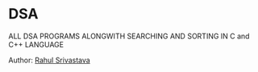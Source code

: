 # DSA
ALL DSA PROGRAMS ALONGWITH SEARCHING AND SORTING IN C and C++ LANGUAGE


Author:
<a href="https://linktr.ee/rahulsrivastav">Rahul Srivastava</a>

